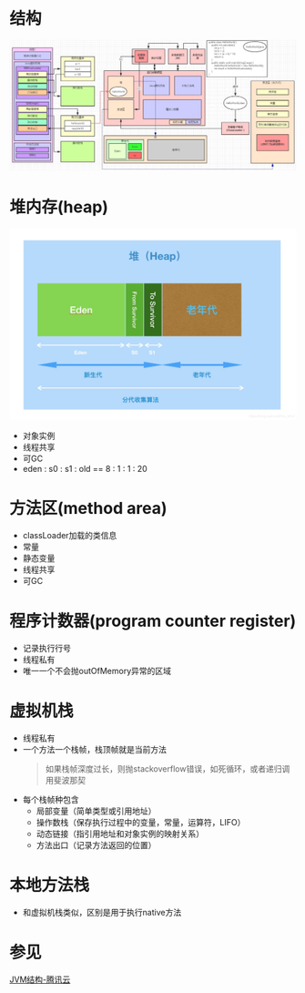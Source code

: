 # 结构
![](../../images/java/jvm.jpeg)

# 堆内存(heap)
![](../../images/java/jvm_heap.png)
- 对象实例
- 线程共享
- 可GC
- eden : s0 : s1 : old == 8 : 1 : 1 : 20

# 方法区(method area)
- classLoader加载的类信息
- 常量
- 静态变量
- 线程共享
- 可GC

# 程序计数器(program counter register)
- 记录执行行号
- 线程私有
- 唯一一个不会抛outOfMemory异常的区域

# 虚拟机栈
- 线程私有
- 一个方法一个栈帧，栈顶帧就是当前方法
    > 如果栈帧深度过长，则抛stackoverflow错误，如死循环，或者递归调用斐波那契
- 每个栈帧种包含
    - 局部变量（简单类型或引用地址）
    - 操作数栈（保存执行过程中的变量，常量，运算符，LIFO）
    - 动态链接（指引用地址和对象实例的映射关系）
    - 方法出口（记录方法返回的位置）

# 本地方法栈
- 和虚拟机栈类似，区别是用于执行native方法

# 参见
[JVM结构-腾讯云](https://cloud.tencent.com/developer/article/1698363)

